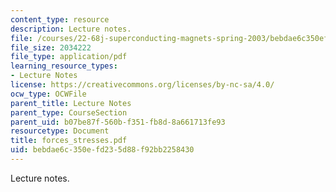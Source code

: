 ```yaml
---
content_type: resource
description: Lecture notes.
file: /courses/22-68j-superconducting-magnets-spring-2003/bebdae6c350efd235d88f92bb2258430_forces_stresses.pdf
file_size: 2034222
file_type: application/pdf
learning_resource_types:
- Lecture Notes
license: https://creativecommons.org/licenses/by-nc-sa/4.0/
ocw_type: OCWFile
parent_title: Lecture Notes
parent_type: CourseSection
parent_uid: b07be87f-560b-f351-fb8d-8a661713fe93
resourcetype: Document
title: forces_stresses.pdf
uid: bebdae6c-350e-fd23-5d88-f92bb2258430
---
```

Lecture notes.